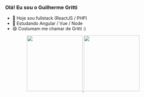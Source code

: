 ### Olá! Eu sou o Guilherme Gritti

- 🔭 Hoje sou fullstack (ReactJS / PHP)
- 🌱 Estudando Angular / Vue / Node
- 😄 Costumam me chamar de Gritti :)

<div align="center">
  <a href="https://github.com/gguilherme-gritti">
  <img height="180em" src="https://github-readme-stats.vercel.app/api?username=gguilherme-gritti&show_icons=true&theme=dracula&include_all_commits=true&count_private=true"/>
  <img height="180em" src="https://github-readme-stats.vercel.app/api/top-langs/?username=gguilherme-gritti&layout=compact&langs_count=7&theme=dracula"/>
</div>
